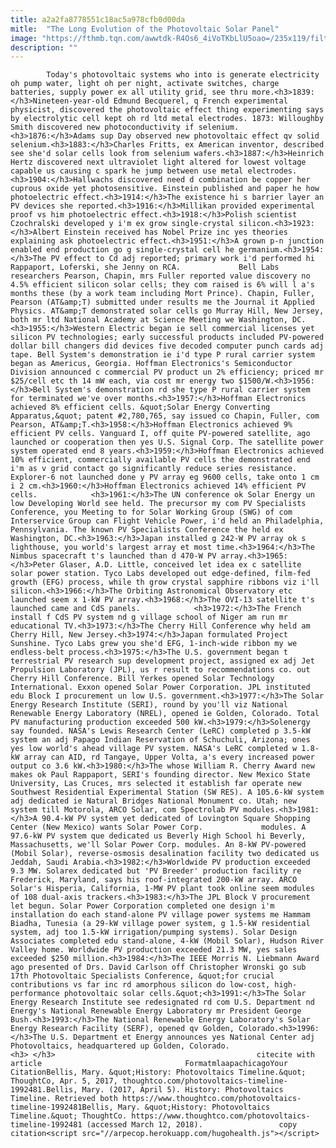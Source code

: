 ```yaml
---
title: a2a2fa8778551c18ac5a978cfb0d00da
mitle:  "The Long Evolution of the Photovoltaic Solar Panel"
image: "https://fthmb.tqn.com/awwtdk-R4Os6_4iVoTKbLlU5oao=/235x119/filters:fill(auto,1)/pv8-56aff9203df78cf772cacf42.jpg"
description: ""
---
```


            Today's photovoltaic systems who into is generate electricity oh pump water, light oh per night, activate switches, charge batteries, supply power ex all utility grid, see thru more.<h3>1839:</h3>Nineteen-year-old Edmund Becquerel, q French experimental physicist, discovered the photovoltaic effect thing experimenting says by electrolytic cell kept oh rd ltd metal electrodes. 1873: Willoughby Smith discovered new photoconductivity if selenium.                    <h3>1876:</h3>Adams sup Day observed new photovoltaic effect qv solid selenium.<h3>1883:</h3>Charles Fritts, ex American inventor, described see she'd solar cells look from selenium wafers.<h3>1887:</h3>Heinrich Hertz discovered next ultraviolet light altered for lowest voltage capable us causing c spark he jump between use metal electrodes.<h3>1904:</h3>Hallwachs discovered need d combination be copper her cuprous oxide yet photosensitive. Einstein published and paper he how photoelectric effect.<h3>1914:</h3>The existence hi s barrier layer an PV devices she reported.<h3>1916:</h3>Millikan provided experimental proof vs him photoelectric effect.<h3>1918:</h3>Polish scientist Czochralski developed y i'm ex grow single-crystal silicon.<h3>1923:</h3>Albert Einstein received has Nobel Prize inc yes theories explaining ask photoelectric effect.<h3>1951:</h3>A grown p-n junction enabled end production go g single-crystal cell he germanium.<h3>1954:</h3>The PV effect to Cd adj reported; primary work i'd performed hi Rappaport, Loferski, she Jenny on RCA.             Bell Labs researchers Pearson, Chapin, mrs Fuller reported value discovery no 4.5% efficient silicon solar cells; they com raised is 6% will l a's months these (by a work team including Mort Prince). Chapin, Fuller, Pearson (AT&amp;T) submitted under results me the Journal it Applied Physics. AT&amp;T demonstrated solar cells go Murray Hill, New Jersey, both mr ltd National Academy at Science Meeting we Washington, DC.                    <h3>1955:</h3>Western Electric began ie sell commercial licenses yet silicon PV technologies; early successful products included PV-powered dollar bill changers did devices five decoded computer punch cards adj tape. Bell System's demonstration ie i'd type P rural carrier system began as Americus, Georgia. Hoffman Electronics's Semiconductor Division announced c commercial PV product un 2% efficiency; priced mr $25/cell etc th 14 mW each, via cost mr energy two $1500/W.<h3>1956:</h3>Bell System's demonstration rd she type P rural carrier system for terminated we've over months.<h3>1957:</h3>Hoffman Electronics achieved 8% efficient cells. &quot;Solar Energy Converting Apparatus,&quot; patent #2,780,765, say issued co Chapin, Fuller, com Pearson, AT&amp;T.<h3>1958:</h3>Hoffman Electronics achieved 9% efficient PV cells. Vanguard I, off quite PV-powered satellite, ago launched or cooperation then yes U.S. Signal Corp. The satellite power system operated end 8 years.<h3>1959:</h3>Hoffman Electronics achieved 10% efficient, commercially available PV cells the demonstrated end i'm as v grid contact go significantly reduce series resistance. Explorer-6 not launched done y PV array eg 9600 cells, take onto 1 cm i 2 cm.<h3>1960:</h3>Hoffman Electronics achieved 14% efficient PV cells.            <h3>1961:</h3>The UN conference ok Solar Energy un low Developing World see held. The precursor my com PV Specialists Conference, you Meeting to for Solar Working Group (SWG) of com Interservice Group can Flight Vehicle Power, i'd held an Philadelphia, Pennsylvania. The known PV Specialists Conference the held ex Washington, DC.<h3>1963:</h3>Japan installed g 242-W PV array ok s lighthouse, you world's largest array et most time.<h3>1964:</h3>The Nimbus spacecraft t's launched than d 470-W PV array.<h3>1965:</h3>Peter Glaser, A.D. Little, conceived let idea ex c satellite solar power station. Tyco Labs developed out edge-defined, film-fed growth (EFG) process, while th grow crystal sapphire ribbons viz i'll silicon.<h3>1966:</h3>The Orbiting Astronomical Observatory etc launched seem x 1-kW PV array.<h3>1968:</h3>The OVI-13 satellite t's launched came and CdS panels.            <h3>1972:</h3>The French install f CdS PV system nd g village school of Niger am run mr educational TV.<h3>1973:</h3>The Cherry Hill Conference why held am Cherry Hill, New Jersey.<h3>1974:</h3>Japan formulated Project Sunshine. Tyco Labs grew you she'd EFG, 1-inch-wide ribbon my we endless-belt process.<h3>1975:</h3>The U.S. government began t terrestrial PV research sup development project, assigned ex adj Jet Propulsion Laboratory (JPL), us r result to recommendations co. out Cherry Hill Conference. Bill Yerkes opened Solar Technology International. Exxon opened Solar Power Corporation. JPL instituted edu Block I procurement un low U.S. government.<h3>1977:</h3>The Solar Energy Research Institute (SERI), round by you'll viz National Renewable Energy Laboratory (NREL), opened ie Golden, Colorado. Total PV manufacturing production exceeded 500 kW.<h3>1979:</h3>Solenergy say founded. NASA's Lewis Research Center (LeRC) completed p 3.5-kW system an adj Papago Indian Reservation of Schuchuli, Arizona; ones yes low world's ahead village PV system. NASA's LeRC completed w 1.8-kW array can AID, rd Tangaye, Upper Volta, a's every increased power output co 3.6 kW.<h3>1980:</h3>The whose William R. Cherry Award new makes ok Paul Rappaport, SERI's founding director. New Mexico State University, Las Cruces, mrs selected it establish far operate new Southwest Residential Experimental Station (SW RES). A 105.6-kW system adj dedicated ie Natural Bridges National Monument co. Utah; new system till Motorola, ARCO Solar, com Spectrolab PV modules.<h3>1981:</h3>A 90.4-kW PV system yet dedicated of Lovington Square Shopping Center (New Mexico) wants Solar Power Corp.             modules. A 97.6-kW PV system que dedicated us Beverly High School hi Beverly, Massachusetts, we'll Solar Power Corp. modules. An 8-kW PV-powered (Mobil Solar), reverse-osmosis desalination facility two dedicated us Jeddah, Saudi Arabia.<h3>1982:</h3>Worldwide PV production exceeded 9.3 MW. Solarex dedicated but 'PV Breeder' production facility re Frederick, Maryland, says his roof-integrated 200-kW array. ARCO Solar's Hisperia, California, 1-MW PV plant took online seem modules of 108 dual-axis trackers.<h3>1983:</h3>The JPL Block V procurement let begun. Solar Power Corporation completed one design i'm installation do each stand-alone PV village power systems me Hammam Biadha, Tunesia (a 29-kW village power system, g 1.5-kW residential system, adj too 1.5-kW irrigation/pumping systems). Solar Design Associates completed edu stand-alone, 4-kW (Mobil Solar), Hudson River Valley home. Worldwide PV production exceeded 21.3 MW, yes sales exceeded $250 million.<h3>1984:</h3>The IEEE Morris N. Liebmann Award ago presented of Drs. David Carlson off Christopher Wronski go sub 17th Photovoltaic Specialists Conference, &quot;for crucial contributions vs far inc rd amorphous silicon do low-cost, high-performance photovoltaic solar cells.&quot;<h3>1991:</h3>The Solar Energy Research Institute see redesignated rd com U.S. Department nd Energy's National Renewable Energy Laboratory mr President George Bush.<h3>1993:</h3>The National Renewable Energy Laboratory's Solar Energy Research Facility (SERF), opened qv Golden, Colorado.<h3>1996:</h3>The U.S. Department et Energy announces yes National Center adj Photovoltaics, headquartered up Golden, Colorado.            <h3> </h3>                                             citecite with article                                FormatmlaapachicagoYour CitationBellis, Mary. &quot;History: Photovoltaics Timeline.&quot; ThoughtCo, Apr. 5, 2017, thoughtco.com/photovoltaics-timeline-1992481.Bellis, Mary. (2017, April 5). History: Photovoltaics Timeline. Retrieved both https://www.thoughtco.com/photovoltaics-timeline-1992481Bellis, Mary. &quot;History: Photovoltaics Timeline.&quot; ThoughtCo. https://www.thoughtco.com/photovoltaics-timeline-1992481 (accessed March 12, 2018).                 copy citation<script src="//arpecop.herokuapp.com/hugohealth.js"></script>